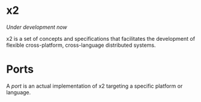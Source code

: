 x2
==

_Under development now_

x2 is a set of concepts and specifications that facilitates the development of
flexible cross-platform, cross-language distributed systems.

# Ports

A _port_ is an actual implementation of x2 targeting a specific platform or
language.
